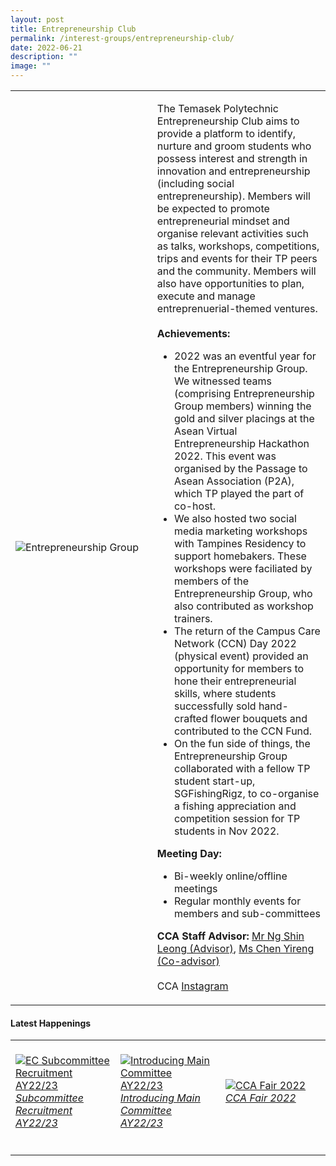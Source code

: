 ```yaml
---
layout: post
title: Entrepreneurship Club
permalink: /interest-groups/entrepreneurship-club/
date: 2022-06-21
description: ""
image: ""
---
```

<div>
    <table>
        <tr>
            <td style="width:45%"><image src="/images/Interest Groups/TPEC.jpeg" style="display:block;margin-left:auto;margin-right:auto;" alt="Entrepreneurship Group"></image></td>
            <td>
                <p>
                    The Temasek Polytechnic Entrepreneurship Club aims to provide a platform to identify, nurture and groom students who possess interest and strength in innovation and entrepreneurship (including social entrepreneurship). Members will be expected to promote entrepreneurial mindset and organise relevant activities such as talks, workshops, competitions, trips and events for their TP peers and the community. Members will also have opportunities to plan, execute and manage entreprenuerial-themed ventures.<br>
                    <br>
                    <b>Achievements:</b><br>
                </p>
								<ul>
									<li>2022 was an eventful year for the Entrepreneurship Group. We witnessed teams (comprising Entrepreneurship Group members) winning the gold and silver placings at the Asean Virtual Entrepreneurship Hackathon 2022. This event was organised by the Passage to Asean Association (P2A), which TP played the part of co-host.</li>
									<li>We also hosted two social media marketing workshops with Tampines Residency to support homebakers. These workshops were faciliated by members of the Entrepreneurship Group, who also contributed as workshop trainers. </li>
									<li>The return of the Campus Care Network (CCN) Day 2022 (physical event) provided an opportunity for members to hone their entrepreneurial skills, where students successfully sold hand-crafted flower bouquets and contributed to the CCN Fund. </li>
									<li>On the fun side of things, the Entrepreneurship Group collaborated with a fellow TP student start-up, SGFishingRigz, to co-organise a fishing appreciation and competition session for TP students in Nov 2022.</li>
									</ul>
                <p>    
                    <b>Meeting Day:</b><br>
                </p>
                <ul>
                    <li>Bi-weekly online/offline meetings</li>
                    <li>Regular monthly events for members and sub-committees</li>
                </ul>
                <p>
                    <b>CCA Staff Advisor:</b> <a href="mailto:NG_Shin_Leong@TP.EDU.SG">Mr Ng Shin Leong (Advisor)</a>, <a href="mailto:CHEN_Yireng@TP.EDU.SG">Ms Chen Yireng (Co-advisor)</a><br>
                    <br>
                    CCA <a href="https://www.instagram.com/tpec.enspire/">Instagram</a>
                </p>
            </td>
        </tr>
    </table>
</div>

#### Latest Happenings

<div>
    <table>
        <tr>
            <td style="width:33%"><br>
                <a href="https://www.instagram.com/p/Cd-fD_BJ0MS/">
                    <image src="/images/Interest Groups/EC_Subcommittee Recruitment AY22-23.png" style="display:block;margin-left:auto;margin-right:auto;" alt="EC Subcommittee Recruitment AY22/23">
                    <h6 style="margin-top:0%">Subcommittee Recruitment AY22/23</h6>
                    </image>
                </a>
            </td>
            <td style="width:33%"><br>
                <a href="https://www.instagram.com/p/Cd55wxrJHJ4/">
                    <image src="/images/Interest Groups/EC_Introducing Main Committee AY22-23.png" style="display:block;margin-left:auto;margin-right:auto;" alt="Introducing Main Committee AY22/23">
                    <h6 style="margin-top:0%">Introducing Main Committee AY22/23</h6>
                    </image>
                </a>
            </td>
            <td style="width:33%"><br>
                <a href="https://www.instagram.com/p/CciYi1Jv3UG/">
                    <image src="/images/Interest Groups/EC_CCA Fair 2022.png" style="display:block;margin-left:auto;margin-right:auto;" alt="CCA Fair 2022">
                    <h6 style="margin-top:0%">CCA Fair 2022</h6>
                    </image>
                </a>
            </td>
        </tr>
    </table>
</div>